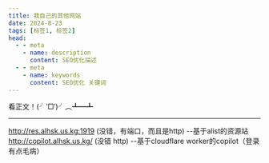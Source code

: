 ```yaml
---
title: 我自己的其他网站
date: 2024-8-23
tags: [标签1, 标签2]
head:
  - - meta
    - name: description
      content: SEO优化描述
  - - meta
    - name: keywords
      content: SEO优化 关键词
---
```


看正文！(╯‵□′)╯︵┻━┻

---

http://res.alhsk.us.kg:1919 (没错，有端口，而且是http) --基于alist的资源站  
http://copilot.alhsk.us.kg/ (没错 http) --基于cloudflare worker的copilot（登录有点毛病）
